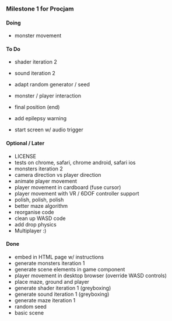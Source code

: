 ### Milestone 1 for Procjam

#### Doing

- monster movement

#### To Do

- shader iteration 2
- sound iteration 2

- adapt random generator / seed
- monster / player interaction
- final position (end)
- add epilepsy warning
- start screen w/ audio trigger

#### Optional / Later

- LICENSE
- tests on chrome, safari, chrome android, safari ios
- monsters iteration 2
- camera direction vs player direction
- animate player movement
- player movement in cardboard (fuse cursor)
- player movement with VR / 6DOF controller support
- polish, polish, polish
- better maze algorithm
- reorganise code
- clean up WASD code
- add drop physics
- Multiplayer :)

#### Done

- embed in HTML page w/ instructions
- generate monsters iteration 1
- generate scene elements in game component
- player movement in desktop browser (override WASD controls)
- place maze, ground and player
- generate shader iteration 1 (greyboxing)
- generate sound iteration 1 (greyboxing)
- generate maze iteration 1 
- random seed
- basic scene
